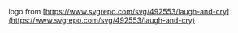 logo from [https://www.svgrepo.com/svg/492553/laugh-and-cry](https://www.svgrepo.com/svg/492553/laugh-and-cry)